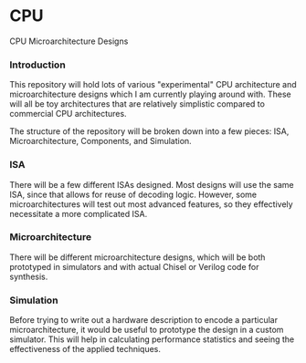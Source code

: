 # CPU
CPU Microarchitecture Designs

### Introduction

This repository will hold lots of various "experimental" CPU architecture and microarchitecture designs which I am currently
playing around with. These will all be toy architectures that are relatively simplistic compared to commercial CPU architectures.

The structure of the repository will be broken down into a few pieces: ISA, Microarchitecture, Components, and Simulation.

### ISA

There will be a few different ISAs designed. Most designs will use the same ISA, since that allows for reuse of decoding logic. However, some microarchitectures will test out most advanced features, so they effectively necessitate a more complicated ISA.

### Microarchitecture

There will be different microarchitecture designs, which will be both prototyped in simulators and with actual Chisel or Verilog code for synthesis.

### Simulation

Before trying to write out a hardware description to encode a particular microarchitecture, it would be useful to prototype the design in a custom simulator. This will help in calculating performance statistics and seeing the effectiveness of the applied techniques.
